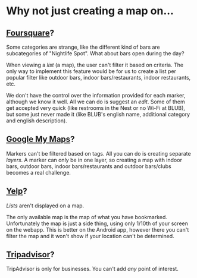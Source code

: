 # Why not just creating a map on...

## [Foursquare](https://foursquare.com)?

Some categories are strange, like the different kind of bars are subcategories of "Nightlife Spot".
What about bars open during the day?

When viewing a *list* (a map), the user can't filter it based on criteria. The only way to implement
this feature would be for us to create a list per popular filter like outdoor bars, indoor
bars/restaurants, indoor restaurants, etc.

We don't have the control over the information provided for each marker, although we know it well.
All we can do is suggest an *edit*. Some of them get accepted very quick (like restrooms in the Nest
or no Wi-Fi at BLUB), but some just never made it (like BLUB's english name, additional category and
english description).

## [Google My Maps](https://google.com/mymaps)?

Markers can't be filtered based on tags. All you can do is creating separate *layers*. A marker can
only be in one layer, so creating a map with indoor bars, outdoor bars, indoor bars/restaurants and
outdoor bars/clubs becomes a real challenge.

## [Yelp](https://yelp.com)?

*Lists* aren't displayed on a map.

The only available map is the map of what you have bookmarked. Unfortunately the map is just a side
thing, using only 1/10th of your screen on the webapp. This is better on the Android app, however
there you can't filter the map and it won't show if your location can't be determined.

## [Tripadvisor](https://tripadvisor.com)?

TripAdvisor is only for businesses. You can't add *any* point of interest.
